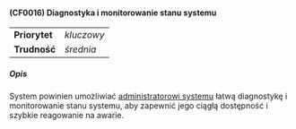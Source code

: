 #### (CF0016) Diagnostyka i monitorowanie stanu systemu

|               |            |
|---------------|------------|
| **Priorytet** | _kluczowy_ |
| **Trudność**  | _średnia_  |

##### Opis

System powinien umożliwiać [administratorowi systemu](../../3.2.interesariusze/interesariusze/administrator.md) łatwą
diagnostykę i monitorowanie stanu systemu, aby zapewnić jego ciągłą dostępność i szybkie reagowanie na awarie.
